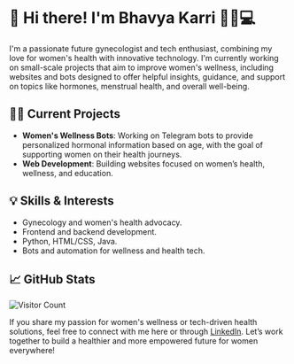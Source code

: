 # 👋 Hi there! I'm Bhavya Karri 👩‍⚕️💻

I'm a passionate future gynecologist and tech enthusiast, combining my love for women's health with innovative technology. I'm currently working on small-scale projects that aim to improve women's wellness, including websites and bots designed to offer helpful insights, guidance, and support on topics like hormones, menstrual health, and overall well-being.

## 🔬🌐 Current Projects
- **Women's Wellness Bots**: Working on Telegram bots to provide personalized hormonal information based on age, with the goal of supporting women on their health journeys.
- **Web Development**: Building websites focused on women’s health, wellness, and education.

## 💡 Skills & Interests
- Gynecology and women's health advocacy.
- Frontend and backend development.
- Python, HTML/CSS, Java.
- Bots and automation for wellness and health tech.

## 📈 GitHub Stats
![Visitor Count](https://komarev.com/ghpvc/?username=your-github-DigiDoc7277&color=blueviolet&style=flat-square)

If you share my passion for women's wellness or tech-driven health solutions, feel free to connect with me here or through [LinkedIn](https://www.linkedin.com/in/bkarri). Let’s work together to build a healthier and more empowered future for women everywhere!
